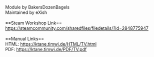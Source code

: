 Module by BakersDozenBagels<br/>
Maintained by eXish<br/>
<br/>
==Steam Workshop Link==<br/>
https://steamcommunity.com/sharedfiles/filedetails/?id=2848775947<br/>
<br/>
==Manual Links==<br/>
HTML: https://ktane.timwi.de/HTML/TV.html<br/>
PDF: https://ktane.timwi.de/PDF/TV.pdf<br/>
